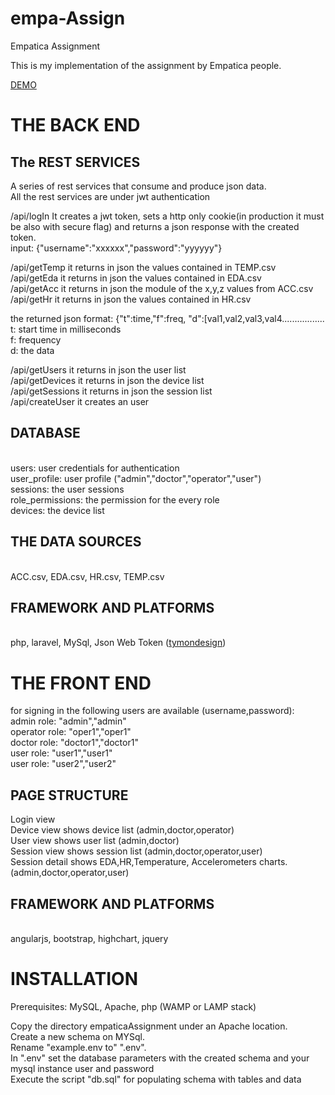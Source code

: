 # empa-Assign
Empatica Assignment

This is my implementation of the assignment by Empatica people.

<a href="http://52.32.228.74/empaAssignment/public" target="_blank">DEMO</a>


<h1>THE BACK END</h1>

<h2>The REST SERVICES</h2>

A series of rest services that consume and produce json data.<BR>
All the rest services are under jwt authentication<BR>

/api/logIn      It creates a jwt token, sets a http only cookie(in production it must be also with secure flag) and returns a json response with the created token.<BR>
input: {"username":"xxxxxx","password":"yyyyyy"}<BR>


/api/getTemp     it returns in json the values contained in TEMP.csv <BR>
/api/getEda      it returns in json the values contained in EDA.csv <BR>
/api/getAcc      it returns in json the module of the x,y,z values from ACC.csv <BR>
/api/getHr       it returns in json the values contained in HR.csv <BR>

the returned json format: {"t":time,"f":freq, "d":[val1,val2,val3,val4................. <BR>
t: start time in milliseconds <BR>
f: frequency <BR>
d: the data <BR>

/api/getUsers    it returns in json the user list <BR>
/api/getDevices  it returns in json the device list <BR>
/api/getSessions it returns in json the session list <BR>
/api/createUser  it creates an user <BR>

<h2>DATABASE</h2> <BR>
users: user credentials for authentication <BR>
user_profile: user profile ("admin","doctor","operator","user") <BR>
sessions: the user sessions <BR>
role_permissions: the permission for the every role <BR>
devices: the device list <BR>

<h2>THE DATA SOURCES</h2><BR>
ACC.csv, EDA.csv, HR.csv, TEMP.csv<BR>

<h2>FRAMEWORK AND PLATFORMS</h2><BR>
php, laravel, MySql, Json Web Token (<a href="https://github.com/tymondesigns/jwt-auth/wiki/Authentication">tymondesign</a>)<BR>

<h1>THE FRONT END</h1>
for signing in the following users are available (username,password):<BR>
admin role:  "admin","admin"<BR>
operator role:  "oper1","oper1"<BR>
doctor role:  "doctor1","doctor1"<BR>
user role:  "user1","user1"<BR>
user role:  "user2","user2"<BR>

<h2>PAGE STRUCTURE</h2>
Login view<BR>
Device view shows device list  (admin,doctor,operator)<BR>
User view shows user list (admin,doctor)<BR>
Session view shows session list (admin,doctor,operator,user)<BR>
Session detail shows EDA,HR,Temperature, Accelerometers charts.(admin,doctor,operator,user)<BR>

<h2>FRAMEWORK AND PLATFORMS</h2><BR>
angularjs, bootstrap, highchart, jquery

<h1>INSTALLATION</h1>
Prerequisites: MySQL, Apache, php (WAMP or LAMP stack)

Copy the directory empaticaAssignment under an Apache location.<BR>
Create a new schema on MYSql.<BR>
Rename "example.env to" ".env".<BR>
In ".env" set the database parameters with the created schema and your mysql instance user and password<BR>
Execute the script "db.sql" for populating schema with tables and data<BR>
